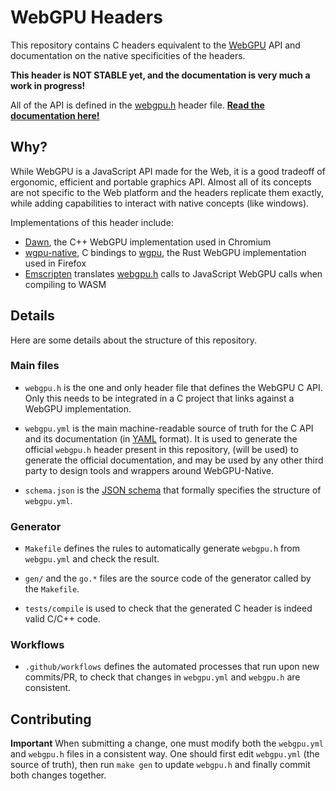 # WebGPU Headers

This repository contains C headers equivalent to the [WebGPU](https://gpuweb.github.io/gpuweb/) API and documentation on the native specificities of the headers.

**This header is NOT STABLE yet, and the documentation is very much a work in progress!**

All of the API is defined in the [webgpu.h](./webgpu.h) header file.
**[Read the documentation here!](https://webgpu-native.github.io/webgpu-headers/)**

## Why?

While WebGPU is a JavaScript API made for the Web, it is a good tradeoff of ergonomic, efficient and portable graphics API.
Almost all of its concepts are not specific to the Web platform and the headers replicate them exactly, while adding capabilities to interact with native concepts (like windows).

Implementations of this header include:

 - [Dawn](https://dawn.googlesource.com/dawn), the C++ WebGPU implementation used in Chromium
 - [wgpu-native](https://github.com/gfx-rs/wgpu-native), C bindings to [wgpu](https://github.com/gfx-rs/wgpu), the Rust WebGPU implementation used in Firefox
 - [Emscripten](https://github.com/emscripten-core/emscripten/blob/main/src/library_webgpu.js) translates [webgpu.h](./webgpu.h) calls to JavaScript WebGPU calls when compiling to WASM

## Details

Here are some details about the structure of this repository.

### Main files

 - `webgpu.h` is the one and only header file that defines the WebGPU C API. Only this needs to be integrated in a C project that links against a WebGPU implementation.

 - `webgpu.yml` is the main machine-readable source of truth for the C API and its documentation (in [YAML](https://yaml.org/) format). It is used to generate the official `webgpu.h` header present in this repository, (will be used) to generate the official documentation, and may be used by any other third party to design tools and wrappers around WebGPU-Native.

 - `schema.json` is the [JSON schema](https://json-schema.org/) that formally specifies the structure of `webgpu.yml`.

### Generator

 - `Makefile` defines the rules to automatically generate `webgpu.h` from `webgpu.yml` and check the result.

 - `gen/` and the `go.*` files are the source code of the generator called by the `Makefile`.

 - `tests/compile` is used to check that the generated C header is indeed valid C/C++ code.

### Workflows

 - `.github/workflows` defines the automated processes that run upon new commits/PR, to check that changes in `webgpu.yml` and `webgpu.h` are consistent.

## Contributing

**Important** When submitting a change, one must modify both the `webgpu.yml` and `webgpu.h` files in a consistent way. One should first edit `webgpu.yml` (the source of truth), then run `make gen` to update `webgpu.h` and finally commit both changes together.

